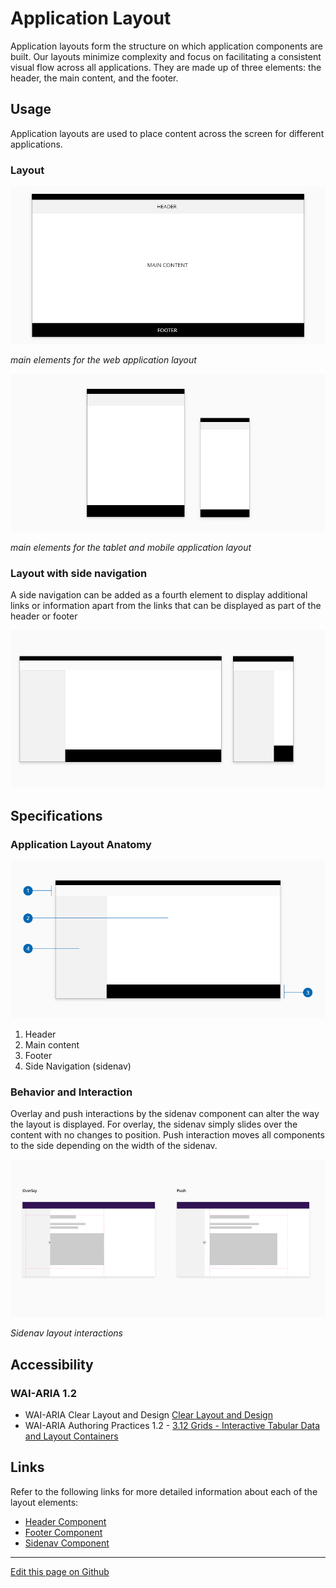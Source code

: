 
# Application Layout

Application layouts form the structure on which application components are built. Our layouts minimize complexity and focus on facilitating a consistent visual flow across all applications. They are made up of three elements: the header, the main content, and the footer.


## Usage

Application layouts are used to place content across the screen for different applications.

### Layout

![application layout web](images/application_layout_web.png)

_main elements for the web application layout_

![application layout tablet and mobile](images/application_layout_tablet-mobile.png)

_main elements for the tablet and mobile application layout_

### Layout with side navigation

A side navigation can be added as a fourth element to display additional links or information apart from the links that can be displayed as part of the header or footer

![application layout navigation](images/application_layout_navigation-web.png)


## Specifications

### Application Layout Anatomy

![application layout anatomy](images/application_layout_anatomy.png)

1. Header
2. Main content
3. Footer
4. Side Navigation (sidenav)

### Behavior and Interaction

Overlay and push interactions by the sidenav component can alter the way the layout is displayed. For overlay, the sidenav simply slides over the content with no changes to position. Push interaction moves all components to the side depending on the width of the sidenav. 

![layout sidenav interaction](images/sidenav_variants.png)

_Sidenav layout interactions_


## Accessibility


### WAI-ARIA 1.2

* WAI-ARIA Clear Layout and Design [Clear Layout and Design](https://www.w3.org/WAI/perspective-videos/layout/)
* WAI-ARIA Authoring Practices 1.2 - [3.12 Grids - Interactive Tabular Data and Layout Containers](https://www.w3.org/TR/wai-aria-practices/#grid)


## Links

Refer to the following links for more detailed information about each of the layout elements:

* [Header Component](url)
* [Footer Component](url)
* [Sidenav Component](url)

____________________________________________________________

[Edit this page on Github](https://github.com/dxc-technology/halstack-style-guide/blob/master/guidelines/principles/layout/README.md)


